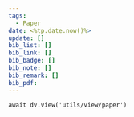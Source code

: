```yaml
---
tags:
  - Paper
date: <%tp.date.now()%>
update: []
bib_list: []
bib_link: []
bib_badge: []
bib_note: []
bib_remark: []
bib_pdf:
---
```


```dataviewjs
await dv.view('utils/view/paper')
```